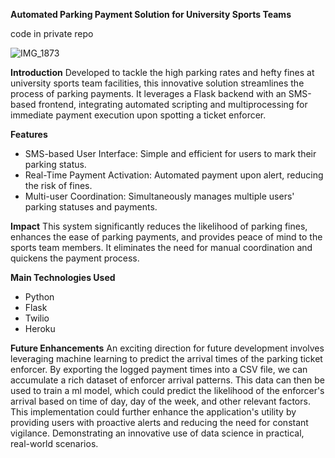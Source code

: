 **Automated Parking Payment Solution for University Sports Teams**

code in private repo

![IMG_1873](https://github.com/user-attachments/assets/ef9d2d45-5560-43cc-9894-ffd9ce3c15b4)

**Introduction**
Developed to tackle the high parking rates and hefty fines at university sports team facilities, this innovative solution streamlines the process
of parking payments. It leverages a Flask backend with an SMS-based frontend, integrating automated scripting and multiprocessing for immediate
payment execution upon spotting a ticket enforcer.

**Features**
- SMS-based User Interface: Simple and efficient for users to mark their parking status.
- Real-Time Payment Activation: Automated payment upon alert, reducing the risk of fines.
- Multi-user Coordination: Simultaneously manages multiple users' parking statuses and payments.

**Impact**
This system significantly reduces the likelihood of parking fines, enhances the ease of parking payments, and provides peace of mind to the sports team members.
It eliminates the need for manual coordination and quickens the payment process.

**Main Technologies Used**
- Python
- Flask
- Twilio
- Heroku

**Future Enhancements**
An exciting direction for future development involves leveraging machine learning to predict the arrival times of the parking ticket enforcer.
By exporting the logged payment times into a CSV file, we can accumulate a rich dataset of enforcer arrival patterns. This data can then be used to
train a ml model, which could predict the likelihood of the enforcer's arrival based on time of day, day of the week, and other relevant factors.
This implementation could further enhance the application's utility by providing users with proactive alerts and reducing the need for constant vigilance.
Demonstrating an innovative use of data science in practical, real-world scenarios.

